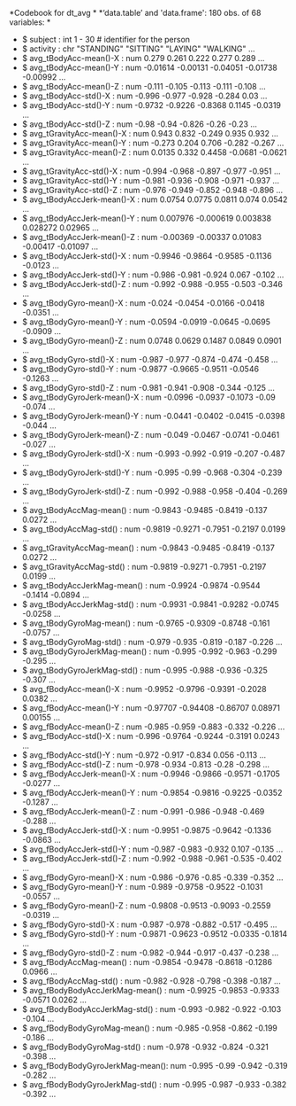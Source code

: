 *Codebook for dt_avg 
* 
*‘data.table’ and 'data.frame':	180 obs. of  68 variables: 
* 
* $ subject                        : int  1 - 30  # identifier for the person   
* $ activity                       : chr  "STANDING" "SITTING" "LAYING" "WALKING" ... 
* $ avg_tBodyAcc-mean()-X          : num  0.279 0.261 0.222 0.277 0.289 ... 
* $ avg_tBodyAcc-mean()-Y          : num  -0.01614 -0.00131 -0.04051 -0.01738 -0.00992 ... 
* $ avg_tBodyAcc-mean()-Z          : num  -0.111 -0.105 -0.113 -0.111 -0.108 ... 
* $ avg_tBodyAcc-std()-X           : num  -0.996 -0.977 -0.928 -0.284 0.03 ... 
* $ avg_tBodyAcc-std()-Y           : num  -0.9732 -0.9226 -0.8368 0.1145 -0.0319 ... 
* $ avg_tBodyAcc-std()-Z           : num  -0.98 -0.94 -0.826 -0.26 -0.23 ... 
* $ avg_tGravityAcc-mean()-X       : num  0.943 0.832 -0.249 0.935 0.932 ... 
* $ avg_tGravityAcc-mean()-Y       : num  -0.273 0.204 0.706 -0.282 -0.267 ... 
* $ avg_tGravityAcc-mean()-Z       : num  0.0135 0.332 0.4458 -0.0681 -0.0621 ... 
* $ avg_tGravityAcc-std()-X        : num  -0.994 -0.968 -0.897 -0.977 -0.951 ... 
* $ avg_tGravityAcc-std()-Y        : num  -0.981 -0.936 -0.908 -0.971 -0.937 ... 
* $ avg_tGravityAcc-std()-Z        : num  -0.976 -0.949 -0.852 -0.948 -0.896 ... 
* $ avg_tBodyAccJerk-mean()-X      : num  0.0754 0.0775 0.0811 0.074 0.0542 ... 
* $ avg_tBodyAccJerk-mean()-Y      : num  0.007976 -0.000619 0.003838 0.028272 0.02965 ... 
* $ avg_tBodyAccJerk-mean()-Z      : num  -0.00369 -0.00337 0.01083 -0.00417 -0.01097 ... 
* $ avg_tBodyAccJerk-std()-X       : num  -0.9946 -0.9864 -0.9585 -0.1136 -0.0123 ... 
* $ avg_tBodyAccJerk-std()-Y       : num  -0.986 -0.981 -0.924 0.067 -0.102 ... 
* $ avg_tBodyAccJerk-std()-Z       : num  -0.992 -0.988 -0.955 -0.503 -0.346 ... 
* $ avg_tBodyGyro-mean()-X         : num  -0.024 -0.0454 -0.0166 -0.0418 -0.0351 ... 
* $ avg_tBodyGyro-mean()-Y         : num  -0.0594 -0.0919 -0.0645 -0.0695 -0.0909 ... 
* $ avg_tBodyGyro-mean()-Z         : num  0.0748 0.0629 0.1487 0.0849 0.0901 ... 
* $ avg_tBodyGyro-std()-X          : num  -0.987 -0.977 -0.874 -0.474 -0.458 ... 
* $ avg_tBodyGyro-std()-Y          : num  -0.9877 -0.9665 -0.9511 -0.0546 -0.1263 ... 
* $ avg_tBodyGyro-std()-Z          : num  -0.981 -0.941 -0.908 -0.344 -0.125 ... 
* $ avg_tBodyGyroJerk-mean()-X     : num  -0.0996 -0.0937 -0.1073 -0.09 -0.074 ... 
* $ avg_tBodyGyroJerk-mean()-Y     : num  -0.0441 -0.0402 -0.0415 -0.0398 -0.044 ... 
* $ avg_tBodyGyroJerk-mean()-Z     : num  -0.049 -0.0467 -0.0741 -0.0461 -0.027 ... 
* $ avg_tBodyGyroJerk-std()-X      : num  -0.993 -0.992 -0.919 -0.207 -0.487 ... 
* $ avg_tBodyGyroJerk-std()-Y      : num  -0.995 -0.99 -0.968 -0.304 -0.239 ... 
* $ avg_tBodyGyroJerk-std()-Z      : num  -0.992 -0.988 -0.958 -0.404 -0.269 ... 
* $ avg_tBodyAccMag-mean()         : num  -0.9843 -0.9485 -0.8419 -0.137 0.0272 ... 
* $ avg_tBodyAccMag-std()          : num  -0.9819 -0.9271 -0.7951 -0.2197 0.0199 ... 
* $ avg_tGravityAccMag-mean()      : num  -0.9843 -0.9485 -0.8419 -0.137 0.0272 ... 
* $ avg_tGravityAccMag-std()       : num  -0.9819 -0.9271 -0.7951 -0.2197 0.0199 ... 
* $ avg_tBodyAccJerkMag-mean()     : num  -0.9924 -0.9874 -0.9544 -0.1414 -0.0894 ... 
* $ avg_tBodyAccJerkMag-std()      : num  -0.9931 -0.9841 -0.9282 -0.0745 -0.0258 ... 
* $ avg_tBodyGyroMag-mean()        : num  -0.9765 -0.9309 -0.8748 -0.161 -0.0757 ... 
* $ avg_tBodyGyroMag-std()         : num  -0.979 -0.935 -0.819 -0.187 -0.226 ... 
* $ avg_tBodyGyroJerkMag-mean()    : num  -0.995 -0.992 -0.963 -0.299 -0.295 ... 
* $ avg_tBodyGyroJerkMag-std()     : num  -0.995 -0.988 -0.936 -0.325 -0.307 ... 
* $ avg_fBodyAcc-mean()-X          : num  -0.9952 -0.9796 -0.9391 -0.2028 0.0382 ... 
* $ avg_fBodyAcc-mean()-Y          : num  -0.97707 -0.94408 -0.86707 0.08971 0.00155 ... 
* $ avg_fBodyAcc-mean()-Z          : num  -0.985 -0.959 -0.883 -0.332 -0.226 ... 
* $ avg_fBodyAcc-std()-X           : num  -0.996 -0.9764 -0.9244 -0.3191 0.0243 ... 
* $ avg_fBodyAcc-std()-Y           : num  -0.972 -0.917 -0.834 0.056 -0.113 ... 
* $ avg_fBodyAcc-std()-Z           : num  -0.978 -0.934 -0.813 -0.28 -0.298 ... 
* $ avg_fBodyAccJerk-mean()-X      : num  -0.9946 -0.9866 -0.9571 -0.1705 -0.0277 ... 
* $ avg_fBodyAccJerk-mean()-Y      : num  -0.9854 -0.9816 -0.9225 -0.0352 -0.1287 ... 
* $ avg_fBodyAccJerk-mean()-Z      : num  -0.991 -0.986 -0.948 -0.469 -0.288 ... 
* $ avg_fBodyAccJerk-std()-X       : num  -0.9951 -0.9875 -0.9642 -0.1336 -0.0863 ... 
* $ avg_fBodyAccJerk-std()-Y       : num  -0.987 -0.983 -0.932 0.107 -0.135 ... 
* $ avg_fBodyAccJerk-std()-Z       : num  -0.992 -0.988 -0.961 -0.535 -0.402 ... 
* $ avg_fBodyGyro-mean()-X         : num  -0.986 -0.976 -0.85 -0.339 -0.352 ... 
* $ avg_fBodyGyro-mean()-Y         : num  -0.989 -0.9758 -0.9522 -0.1031 -0.0557 ... 
* $ avg_fBodyGyro-mean()-Z         : num  -0.9808 -0.9513 -0.9093 -0.2559 -0.0319 ... 
* $ avg_fBodyGyro-std()-X          : num  -0.987 -0.978 -0.882 -0.517 -0.495 ... 
* $ avg_fBodyGyro-std()-Y          : num  -0.9871 -0.9623 -0.9512 -0.0335 -0.1814 ... 
* $ avg_fBodyGyro-std()-Z          : num  -0.982 -0.944 -0.917 -0.437 -0.238 ... 
* $ avg_fBodyAccMag-mean()         : num  -0.9854 -0.9478 -0.8618 -0.1286 0.0966 ... 
* $ avg_fBodyAccMag-std()          : num  -0.982 -0.928 -0.798 -0.398 -0.187 ... 
* $ avg_fBodyBodyAccJerkMag-mean() : num  -0.9925 -0.9853 -0.9333 -0.0571 0.0262 ... 
* $ avg_fBodyBodyAccJerkMag-std()  : num  -0.993 -0.982 -0.922 -0.103 -0.104 ... 
* $ avg_fBodyBodyGyroMag-mean()    : num  -0.985 -0.958 -0.862 -0.199 -0.186 ... 
* $ avg_fBodyBodyGyroMag-std()     : num  -0.978 -0.932 -0.824 -0.321 -0.398 ... 
* $ avg_fBodyBodyGyroJerkMag-mean(): num  -0.995 -0.99 -0.942 -0.319 -0.282 ... 
* $ avg_fBodyBodyGyroJerkMag-std() : num  -0.995 -0.987 -0.933 -0.382 -0.392 ... 
